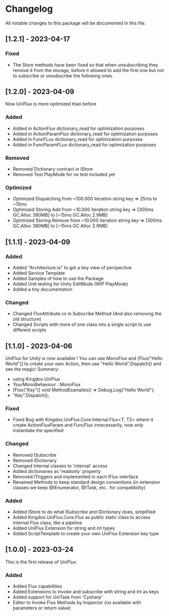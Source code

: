 # Changelog
All notable changes to this package will be documented in this file.

## [1.2.1] - 2023-04-17

### Fixed
- The Store methods have been fixed so that when unsubscribing they remove it from the storage, before it allowed to add the first one but not to subscribe or unsubscribe the following ones.

## [1.2.0] - 2023-04-09

Now UniFlux is more optimized than before

### Added
- Added in ActionFlux dictionary_read for optimization purposes
- Added in ActionParamFlux dictionary_read for optimization purposes
- Added in FuncFLux dictionary_read for optimization purposes
- Added in FuncParamFLux dictionary_read for optimization purposes

### Removed
- Removed Dictionary contract in IStore
- Removed Test PlayMode for no test included yet

### Optimized
- Optimized Dispatching from ~100.000 iteration string key => 25ms to ~15ms
- Optimized Storing Add from ~10.000 iteration string key => [300ms GC.Alloc 380MB] to [~15ms GC.Alloc 2.9MB]
- Optimized Storing Remove from ~10.000 iteration string key => [300ms GC.Alloc 380MB] to [~15ms GC.Alloc 2.9MB]

## [1.1.1] - 2023-04-09

### Added
- Added "Architecture.io" to get a tiny view of perspective
- Added Service Template
- Added Samples of how to use the Package
- Added Unit testing for Unity EditMode (WIP PlayMode)
- Added a tiny documentation

### Changed
- Changed FluxAttribute.cs in Subscribe Method (And also removing the old structure)
- Changed Scripts with more of one class into a single script to use different scripts

## [1.1.0] - 2023-04-06

UniFlux for Unity is now available ! You can use MonoFlux and [Flux("Hello World")] to create your own Action, then use "Hello World".Dispatch() and see the magic!
Summary:
- using Kingdox.UniFlux
- YourMonoBehaviour : MonoFlux
- [Flux("Key")] void MethodExamples() => Debug.Log("Hello World");
- "Key".Dispatch();

### Fixed
- Fixed Bug with Kingdox.UniFlux.Core.Internal.Flux<T, T2> where it create ActionFluxParam and FuncFlux innecessarily, now only instantiate the specified

### Changed
- Removed ISubscribe
- Removed IDictionary
- Changed Internal classes to 'internal' access
- Added dictionaries as 'readonly' property
- Removed ITriggers and implemented in each IFlux interface
- Renamed Methods to keep standard design conventions (in extension classes we keep @IEnumerator, @ITask, etc.. for compatibility)

### Added
- Added IStore to do what ISubscribe and IDictionary does, simplified
- Added Kingdox.UniFlux.Core.Flux as public static class to access internal Flux class, like a pipeline
- Added UniFlux Extension for string and int types
- Added ScriptTemplate to create your own UniFlux Extension key type

## [1.0.0] - 2023-03-24
This is the first release of *UniFlux*.

### Added
- Added Flux capabilities
- Added Extensions to Invoke and subscribe with string and int as keys
- Added support for UniTask from 'Cysharp'
- Editor to Invoke Flux Methods by Inspector (no available with parameters or return value)




<!-- 
    Template 
    ## [1.0.0] - 2023-12-31 
    This is the a commit

    ### Added
    ### Removed
    ### Fixed
    ### Changed
    ### Unreleased
    # Changelog
-->
